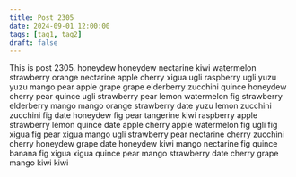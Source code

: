 ```yaml
---
title: Post 2305
date: 2024-09-01 12:00:00
tags: [tag1, tag2]
draft: false
---
```

This is post 2305.
honeydew
honeydew
nectarine
kiwi
watermelon
strawberry
orange
nectarine
apple
cherry
xigua
ugli
raspberry
ugli
yuzu
yuzu
mango
pear
apple
grape
grape
elderberry
zucchini
quince
honeydew
cherry
pear
quince
ugli
strawberry
pear
lemon
watermelon
fig
strawberry
elderberry
mango
mango
orange
strawberry
date
yuzu
lemon
zucchini
zucchini
fig
date
honeydew
fig
pear
tangerine
kiwi
raspberry
apple
strawberry
lemon
quince
date
apple
cherry
apple
watermelon
fig
ugli
fig
xigua
fig
pear
xigua
mango
ugli
strawberry
pear
nectarine
cherry
zucchini
cherry
honeydew
grape
date
honeydew
kiwi
mango
nectarine
fig
quince
banana
fig
xigua
xigua
quince
pear
mango
strawberry
date
cherry
grape
mango
kiwi
kiwi
